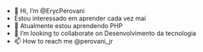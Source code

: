 - 👋 Hi, I’m @ErycPerovani
- Estou interessado em aprender cada vez mai
- 🌱 Atualmente estou aprendendo PHP
- 💞️ I’m looking to collaborate on Desenvolvimento da tecnologia 
- 📫 How to reach me @perovani_jr 

<!---
ErycPerovani/ErycPerovani is a ✨ special ✨ repository because its `README.md` (this file) appears on your GitHub profile.
You can click the Preview link to take a look at your changes.
--->
